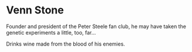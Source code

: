 Venn Stone
==========

Founder and president of the Peter Steele fan club, he may have taken the genetic experiments a little, too, far...

Drinks wine made from the blood of his enemies.
